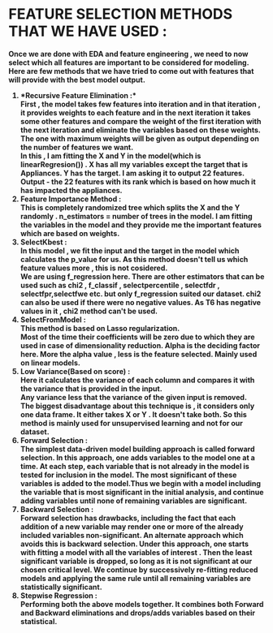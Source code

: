 # FEATURE SELECTION METHODS THAT WE HAVE USED :

<b>Once we are done with EDA and feature engineering , we need to now select which all features are important to be considered for modeling.
Here are few methods that we have tried to come out with features that will provide with the best model output.<b>
<ol>
  <li><b> *Recursive Feature Elimination :* <b><br>
First , the model takes few features into iteration and in that iteration , it provides weights to each feature and in the next iteration it takes some other features and compare the weight of the first iteration with the next iteration and eliminate the variables based on these weights. The one with maximum weights will be given as output depending on the number of features we want.  
<br>
In this , I am fitting the X and Y in the model(which is linearRegresion()) . 
<b>X<b> has all my variables except the target that is Appliances.
<b>Y<b> has the target.
I am asking it to output 22 features. 
<b>Output<b> - the 22 features with its rank which is based on how much it has impacted the appliances.
<br><li><b>Feature Importance Method :<b><br>
This is completely randomized tree which splits the X and the Y randomly .
n_estimators = number of trees in the model.
I am fitting the variables in the model and they provide me the important features which are based on weights.
<br><li><b>SelectKbest :<b><br>
In this model , we fit the input and the target in the model which calculates the p_value for us. As this method doesn't tell us which feature values more , this is not cosidered.<br>
We are using f_regression here. There are other estimators that can be used such as chi2 , f_classif , selectpercentile , selectfdr , selectfpr,selectfwe etc. but only f_regression suited our dataset. chi2 can also be used if there were no negative values. As T6 has negative values in it , chi2 method can't be used.
<br><li><b>SelectFromModel :<b><br>
This method is based on Lasso regularization.<br>
Most of the time their coefficients will be zero due to which they are used in case of dimensionality reduction.  Alpha is the deciding factor here. More the alpha value , less is the feature selected.
Mainly used on linear models.
<br><li><b>Low Variance(Based on score) :<b><br>
Here it calculates the variance of each column and compares it with the variance that is provided in the input.<br> 
Any variance less that the variance of the given input is removed.<br>
The biggest disadvantage about this technique is , it considers only one data frame. It either takes X or Y . It doesn't take both. So this method is mainly used for unsupervised learning and not for our dataset. 
<br><li><b>Forward Selection :<b><br>
The simplest data-driven model building approach is called forward selection. In this
approach, one adds variables to the model one at a time. At each step, each
variable that is not already in the model is tested for inclusion in the model. The
most significant of these variables is added to the model.Thus we begin with a model including the variable that is most significant
in the initial analysis, and continue adding variables until none of remaining
variables are significant. 
<br><li><b>Backward Selection : <b><br>
Forward selection has drawbacks, including the fact that each addition of a new
variable may render one or more of the already included variables non-significant. An
alternate approach which avoids this is backward selection. Under this approach, one
starts with fitting a model with all the variables of interest . Then the least significant variable is dropped, so long as it is not significant at
our chosen critical level. We continue by successively re-fitting reduced models and
applying the same rule until all remaining variables are statistically significant.
<br><li><b> Stepwise Regression :<b><br>
Performing both the above models together.
It combines both Forward and Backward eliminations and drops/adds variables
based on their statistical.</li>
<ol>
